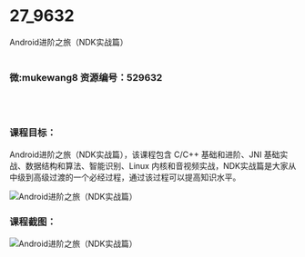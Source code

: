 # 27_9632
Android进阶之旅（NDK实战篇）
<br/></br>
<h3>微:mukewang8 资源编号：529632</h3>
<br/></br>
<h3>课程目标：</h3>
<p><a title="查看与 Android 相关的文章" target="_blank">Android</a>进阶之旅（NDK实战篇），该课程包含 C/C++ 基础和进阶、JNI 基础实战、数据结构和算法、智能识别、Linux 内核和音视频实战，NDK实战篇是大家从中级到高级过渡的一个必经过程，通过该过程可以提高知识水平。</p>
<p><img src="https://www.ko996.com/wp-content/uploads/img/2019/12/1-41-300x180.png" alt="Android进阶之旅（NDK实战篇）"></p>
<h3>课程截图：</h3>
<p><img src="https://www.ko996.com/wp-content/uploads/img/2019/12/2-5.png" alt="Android进阶之旅（NDK实战篇）"></p>
